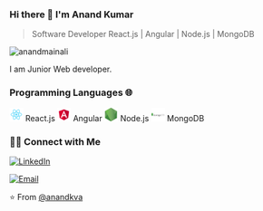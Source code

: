 ### Hi there 👋 I'm Anand Kumar
> Software Developer React.js | Angular | Node.js | MongoDB


<img src="https://komarev.com/ghpvc/?username=anandmainali" alt="anandmainali" />

<div>
 <p>
I am Junior Web developer. </p>
</div>

### Programming Languages 🌐

[<img src="https://raw.githubusercontent.com/github/explore/80688e429a7d4ef2fca1e82350fe8e3517d3494d/topics/react/react.png" alt="mysql" width="24">](https://reactjs.org/) React.js [<img src="https://raw.githubusercontent.com/github/explore/80688e429a7d4ef2fca1e82350fe8e3517d3494d/topics/angular/angular.png" alt="mysql" width="24">](https://angular.io/) Angular [<img src="https://raw.githubusercontent.com/github/explore/80688e429a7d4ef2fca1e82350fe8e3517d3494d/topics/nodejs/nodejs.png" alt="mysql" width="24">](https://nodejs.org/en/) Node.js  [<img src="https://raw.githubusercontent.com/github/explore/80688e429a7d4ef2fca1e82350fe8e3517d3494d/topics/mongodb/mongodb.png" alt="mysql" width="24">](https://www.mongodb.com/) MongoDB

 


<h3> 🤝🏻 Connect with Me </h3>

<p align="center">

<a href="linkedin.com/in/anand-kumar-130402182/" target="_blank"><img alt="LinkedIn" src="https://img.shields.io/badge/LinkedIn-@anandmainali-blue?style=flat&logo=linkedin"></a>

<a href="mailto:anand.kva00@gmail.com"><img alt="Email" src="https://img.shields.io/badge/Email-anandmainali5@gmail.com-blue?style=flat&logo=gmail"></a>
</p>


⭐️ From [@anandkva](https://github.com/anandkva)
